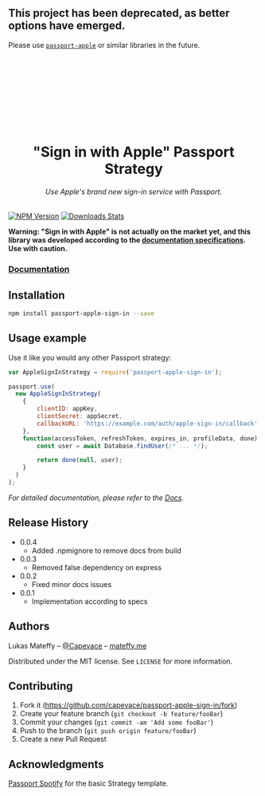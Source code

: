 <br><br><br><br>

## This project has been deprecated, as better options have emerged. 
Please use [`passport-apple`](https://github.com/nicokaiser/passport-apple) or similar libraries in the future.

<br><br><br><br><br><br><br><br>

<h1 align="center">"Sign in with Apple" Passport Strategy</h1>
<h6 align="center">Use Apple's brand new sign-in service with Passport.</h6>

[![NPM Version][npm-image]][npm-url]
[![Downloads Stats][npm-downloads]][npm-url]

**Warning: "Sign in with Apple" is not actually on the market yet, and this library was developed according to
the [documentation specifications][apple-docs]. Use with caution.**

### [Documentation][docs]

## Installation

```sh
npm install passport-apple-sign-in --save
```

## Usage example

Use it like you would any other Passport strategy:

```js
var AppleSignInStrategy = require('passport-apple-sign-in');

passport.use(
  new AppleSignInStrategy(
    {
    	clientID: appKey,
    	clientSecret: appSecret,
    	callbackURL: 'https://example.com/auth/apple-sign-in/callback'
    },
    function(accessToken, refreshToken, expires_in, profileData, done) {
    	const user = await Database.findUser(/* ... */);

    	return done(null, user);
    }
  )
);
```

_For detailed documentation, please refer to the [Docs][docs]._

## Release History

-   0.0.4
    -   Added .npmignore to remove docs from build
-   0.0.3
    -   Removed false dependency on express
-   0.0.2
    -   Fixed minor docs issues
-   0.0.1
    -   Implementation according to specs

## Authors

Lukas Mateffy – [@Capevace](https://twitter.com/capevace) – [mateffy.me](https://mateffy.me)

Distributed under the MIT license. See `LICENSE` for more information.

## Contributing

1. Fork it (<https://github.com/capevace/passport-apple-sign-in/fork>)
2. Create your feature branch (`git checkout -b feature/fooBar`)
3. Commit your changes (`git commit -am 'Add some fooBar'`)
4. Push to the branch (`git push origin feature/fooBar`)
5. Create a new Pull Request

## Acknowledgments

[Passport Spotify](https://github.com/JMPerez/passport-spotify) for the basic Strategy template.

<!-- Markdown link & img dfn's -->

[npm-image]: https://img.shields.io/npm/v/passport-apple-sign-in.svg?style=flat-square
[npm-url]: https://npmjs.org/package/passport-apple-sign-in
[npm-downloads]: https://img.shields.io/npm/dm/passport-apple-sign-in.svg?style=flat-square
[docs]: https://capevace.github.io/passport-apple-sign-in
[apple-docs]: https://developer.apple.com/documentation/signinwithapplerestapi
